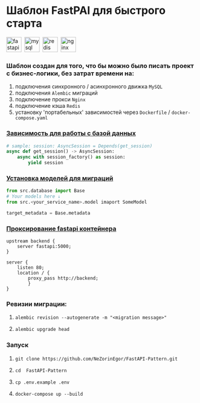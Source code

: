 # Шаблон FastPAI для быстрого старта

<img src="https://cdn.jsdelivr.net/gh/devicons/devicon/icons/fastapi/fastapi-original.svg" title="fastapi" width="40" height="40"/>&nbsp;
<img src="https://cdn.jsdelivr.net/gh/devicons/devicon/icons/mysql/mysql-original.svg" title="mysql" width="40" height="40"/>&nbsp;
<img src="https://cdn.jsdelivr.net/gh/devicons/devicon/icons/redis/redis-original.svg" title="redis" width="40" height="40"/>&nbsp;
<img src="https://cdn.jsdelivr.net/gh/devicons/devicon/icons/nginx/nginx-original.svg" title="nginx" width="40" height="40"/>&nbsp;

### Шаблон создан для того, что бы можно было писать проект с бизнес-логики, без затрат времени на:
1. подключения синхронного / асинхронного движка `MySQL`
2. подключения `Alembic` миграций
3. подключение прокси `Nginx`
4. подключение кэша `Redis`
5. установку 'портабельных' зависимостей через `Dockerfile` / `docker-compose.yaml`

### [Зависимость для работы с базой данных](src/database.py)
```python
# sample: session: AsyncSession = Depends(get_session)
async def get_session() -> AsyncSession:
    async with session_factory() as session:
        yield session
```

### [Установка моделей для миграций](migrations/env.py)
```python
from src.database import Base
# Your models here ↓
from src.<your_service_name>.model imaport SomeModel

target_metadata = Base.metadata
```

### [Проксирование fastapi контейнера](nginx/conf.d/default.conf)
```
upstream backend {
    server fastapi:5000;
}

server {
    listen 80;
    location / {
        proxy_pass http://backend;
        }
}
```
### Ревизии миграции:
1. ```
   alembic revision --autogenerate -m "<migration message>"
   ```
   
2. ```python
   alembic upgrade head
   ```

### Запуск

1. ```
   git clone https://github.com/NeZorinEgor/FastAPI-Pattern.git
   ```
   
2. ```
   cd  FastAPI-Pattern
   ```
   
3. ```
   cp .env.example .env
   ```
   
4. ```
   docker-compose up --build
   ```
   
